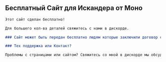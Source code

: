 ## Бесплатный Сайт для Искандера от Моно

```markdown
Этот сайт сделан бесплатно!

Для большего кол-ва деталей свяжитесь с нами в дискорде.

### Сайт может быть передан бесплатно людям которые заключили договор с Моно

### Тех поддержка или Контакт?

Проблемы с страницами или сайтом? Свяжитесь со мной в дискорде мы обсудим вашу проблему и решим её! 
